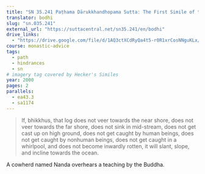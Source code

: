 ```yaml
---
title: "SN 35.241 Paṭhama Dārukkhandhopama Sutta: The First Simile of the Tree Trunk"
translator: bodhi
slug: "sn.035.241"
external_url: "https://suttacentral.net/sn35.241/en/bodhi"
drive_links:
  - "https://drive.google.com/file/d/1AQ3ctXCdRyQa4t5-r0R1xrCosNNguKLx/view?usp=drivesdk"
course: monastic-advice
tags:
  - path
  - hindrances
  - sn
# imagery tag covered by Hecker's Similes
year: 2000
pages: 2
parallels:
  - ea43.3
  - sa1174
---
```


> If, bhikkhus, that log does not veer towards the near shore, does not veer towards the far shore, does not sink in mid-stream, does not get cast up on high ground, does not get caught by human beings, does not get caught by nonhuman beings, does not get caught in a whirlpool, and does not become inwardly rotten, it will slant, slope, and incline towards the ocean.

A cowherd named Nanda overhears a teaching by the Buddha.


